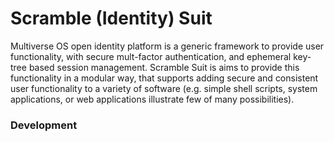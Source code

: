 # Scramble (Identity) Suit
Multiverse OS open identity platform is a generic framework to provide user functionality, with secure mult-factor authentication, and ephemeral key-tree based session management. Scramble Suit is aims to provide this functionality in a modular way, that supports adding secure and consistent user functionality to a variety of software (e.g. simple shell scripts, system applications, or web applications illustrate few of many possibilities). 


### Development
